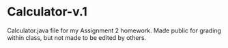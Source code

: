 # Calculator-v.1
Calculator.java file for my Assignment 2 homework. Made public for grading within class, but not made to be edited by others.
